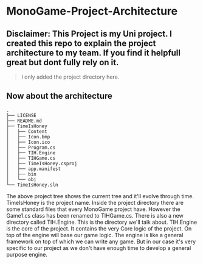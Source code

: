 # MonoGame-Project-Architecture

## Disclaimer: This Project is my Uni project. I created this repo to explain the project architecture to my team. If you find it helpfull great but dont fully rely on it.

> I only added the project directory here.

## Now about the architecture
``````
.
├── LICENSE
├── README.md
├── TimeIsHoney
│   ├── Content
│   ├── Icon.bmp
│   ├── Icon.ico
│   ├── Program.cs
│   ├── TIH.Engine
│   ├── TIHGame.cs
│   ├── TimeIsHoney.csproj
│   ├── app.manifest
│   ├── bin
│   └── obj
└── TimeIsHoney.sln
``````
The above project tree shows the current tree and it'll evolve through time. TimeIsHoney is the project name. Inside the project directory there are some standard files that every MonoGame project have. However the Game1.cs class has been renamed to TIHGame.cs. There is also a new directory called TIH.Engine. This is the directory we'll talk about.
TIH.Engine is the core of the project. It contains the very Core logic of the project. On top of the engine will base our game logic. The engine is like a general framework on top of which we can write any game. But in our case it's very specific to our project as we don't have enough time to develop a general purpose engine.

